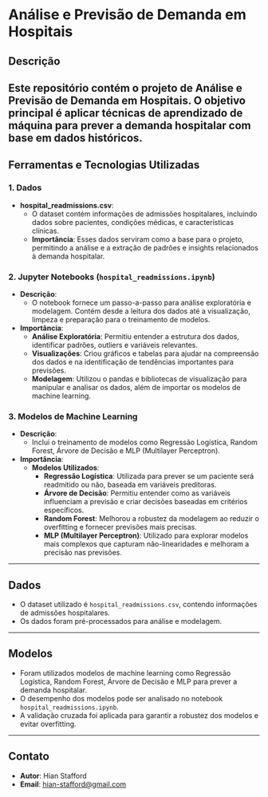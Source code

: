 # Análise e Previsão de Demanda em Hospitais

## Descrição

Este repositório contém o projeto de **Análise e Previsão de Demanda em Hospitais**. O objetivo principal é aplicar técnicas de aprendizado de máquina para prever a demanda hospitalar com base em dados históricos.
---

## Ferramentas e Tecnologias Utilizadas

### 1. **Dados**  
- **hospital_readmissions.csv**:  
  - O dataset contém informações de admissões hospitalares, incluindo dados sobre pacientes, condições médicas, e características clínicas.  
  - **Importância**: Esses dados serviram como a base para o projeto, permitindo a análise e a extração de padrões e insights relacionados à demanda hospitalar.

### 2. **Jupyter Notebooks (`hospital_readmissions.ipynb`)**  
- **Descrição**:  
  - O notebook fornece um passo-a-passo para análise exploratória e modelagem. Contém desde a leitura dos dados até a visualização, limpeza e preparação para o treinamento de modelos.  
- **Importância**:  
  - **Análise Exploratória**: Permitiu entender a estrutura dos dados, identificar padrões, outliers e variáveis relevantes.  
  - **Visualizações**: Criou gráficos e tabelas para ajudar na compreensão dos dados e na identificação de tendências importantes para previsões.  
  - **Modelagem**: Utilizou o pandas e bibliotecas de visualização para manipular e analisar os dados, além de importar os modelos de machine learning.  

### 3. **Modelos de Machine Learning**  

- **Descrição**:  
  - Inclui o treinamento de modelos como Regressão Logística, Random Forest, Árvore de Decisão e MLP (Multilayer Perceptron).  
- **Importância**:  
  - **Modelos Utilizados**:  
    - **Regressão Logística**: Utilizada para prever se um paciente será readmitido ou não, baseada em variáveis preditoras.  
    - **Árvore de Decisão**: Permitiu entender como as variáveis influenciam a previsão e criar decisões baseadas em critérios específicos.  
    - **Random Forest**: Melhorou a robustez da modelagem ao reduzir o overfitting e fornecer previsões mais precisas.  
    - **MLP (Multilayer Perceptron)**: Utilizado para explorar modelos mais complexos que capturam não-linearidades e melhoram a precisão nas previsões.  

---

## Dados

- O dataset utilizado é `hospital_readmissions.csv`, contendo informações de admissões hospitalares.  
- Os dados foram pré-processados para análise e modelagem.

---

## Modelos

- Foram utilizados modelos de machine learning como Regressão Logística, Random Forest, Árvore de Decisão e MLP para prever a demanda hospitalar.  
- O desempenho dos modelos pode ser analisado no notebook `hospital_readmissions.ipynb`.  
- A validação cruzada foi aplicada para garantir a robustez dos modelos e evitar overfitting.

---

## Contato

- **Autor**: Hian Stafford  
- **Email**: hian-stafford@gmail.com
